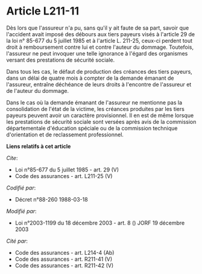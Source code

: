 # Article L211-11

Dès lors que l'assureur n'a pu, sans qu'il y ait faute de sa part, savoir que l'accident avait imposé des débours aux tiers
payeurs visés à l'article 29 de la loi n° 85-677 du 5 juillet 1985 et à l'article L. 211-25, ceux-ci perdent tout droit à
remboursement contre lui et contre l'auteur du dommage. Toutefois, l'assureur ne peut invoquer une telle ignorance à l'égard
des organismes versant des prestations de sécurité sociale.

Dans tous les cas, le défaut de production des créances des tiers payeurs, dans un délai de quatre mois à compter de la
demande émanant de l'assureur, entraîne déchéance de leurs droits à l'encontre de l'assureur et de l'auteur du dommage.

Dans le cas où la demande émanant de l'assureur ne mentionne pas la consolidation de l'état de la victime, les créances
produites par les tiers payeurs peuvent avoir un caractère provisionnel. Il en est de même lorsque les prestations de
sécurité sociale sont versées après avis de la commission départementale d'éducation spéciale ou de la commission technique
d'orientation et de reclassement professionnel.

**Liens relatifs à cet article**

_Cite_:

  - Loi n°85-677 du 5 juillet 1985 - art. 29 (V)
  - Code des assurances - art. L211-25 (V)

_Codifié par_:

  - Décret n°88-260 1988-03-18

_Modifié par_:

  - Loi n°2003-1199 du 18 décembre 2003 - art. 8 () JORF 19 décembre 2003

_Cité par_:

  - Code des assurances - art. L214-4 (Ab)
  - Code des assurances - art. R211-41 (V)
  - Code des assurances - art. R211-42 (V)
